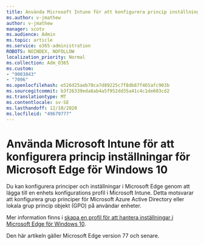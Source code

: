 ```yaml
---
title: Använda Microsoft Intune för att konfigurera princip inställningar för Microsoft Edge för Windows 10
ms.author: v-jmathew
author: v-jmathew
manager: scotv
ms.audience: Admin
ms.topic: article
ms.service: o365-administration
ROBOTS: NOINDEX, NOFOLLOW
localization_priority: Normal
ms.collection: Adm_O365
ms.custom:
- "9003843"
- "7096"
ms.openlocfilehash: e526d25aeb70ca7d89225c7f8db87f465afc903b
ms.sourcegitcommit: b3f26339eda6ab4a5f952dd35a41c4c1de603cd2
ms.translationtype: MT
ms.contentlocale: sv-SE
ms.lasthandoff: 12/10/2020
ms.locfileid: "49679777"
---
```

# <a name="use-microsoft-intune-to-configure-microsoft-edge-policy-settings-for-windows-10"></a>Använda Microsoft Intune för att konfigurera princip inställningar för Microsoft Edge för Windows 10

Du kan konfigurera principer och inställningar i Microsoft Edge genom att lägga till en enhets konfigurations profil i Microsoft Intune. Detta motsvarar att konfigurera grup principer för Microsoft Azure Active Directory eller lokala grup princip objekt (GPO) på användar enheter.

Mer information finns i [skapa en profil för att hantera inställningar i Microsoft Edge för Windows 10](https://go.microsoft.com/fwlink/?linkid=2133700).

Den här artikeln gäller Microsoft Edge version 77 och senare.
